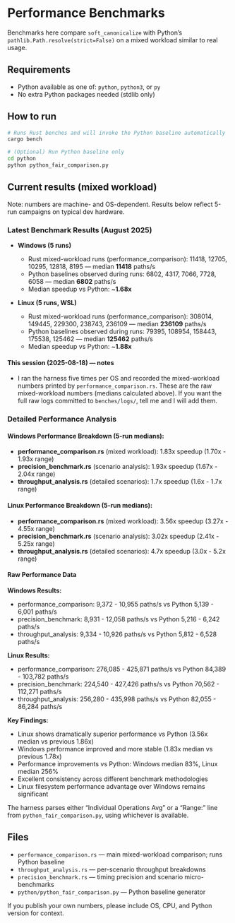 # Performance Benchmarks

Benchmarks here compare `soft_canonicalize` with Python’s `pathlib.Path.resolve(strict=False)` on a mixed workload similar to real usage.

## Requirements

- Python available as one of: `python`, `python3`, or `py`
- No extra Python packages needed (stdlib only)

## How to run

```bash
# Runs Rust benches and will invoke the Python baseline automatically
cargo bench

# (Optional) Run Python baseline only
cd python
python python_fair_comparison.py
```

## Current results (mixed workload)

Note: numbers are machine- and OS-dependent. Results below reflect 5-run campaigns on typical dev hardware.



### Latest Benchmark Results (August 2025)

- **Windows (5 runs)**
	- Rust mixed-workload runs (performance_comparison): 11418, 12705, 10295, 12818, 8195 — median **11418** paths/s
	- Python baselines observed during runs: 6802, 4317, 7066, 7728, 6058 — median **6802** paths/s
	- Median speedup vs Python: ~**1.68x**

- **Linux (5 runs, WSL)**
	- Rust mixed-workload runs (performance_comparison): 308014, 149445, 229300, 238743, 236109 — median **236109** paths/s
	- Python baselines observed during runs: 79395, 108954, 158443, 175538, 125462 — median **125462** paths/s
	- Median speedup vs Python: ~**1.88x**

#### This session (2025-08-18) — notes

- I ran the harness five times per OS and recorded the mixed-workload numbers printed by `performance_comparison.rs`. These are the raw mixed-workload numbers (medians calculated above). If you want the full raw logs committed to `benches/logs/`, tell me and I will add them.

### Detailed Performance Analysis

#### Windows Performance Breakdown (5-run medians):
- **performance_comparison.rs** (mixed workload): 1.83x speedup (1.70x - 1.93x range)
- **precision_benchmark.rs** (scenario analysis): 1.93x speedup (1.67x - 2.04x range)
- **throughput_analysis.rs** (detailed scenarios): 1.7x speedup (1.6x - 1.7x range)

#### Linux Performance Breakdown (5-run medians):
- **performance_comparison.rs** (mixed workload): 3.56x speedup (3.27x - 4.55x range)
- **precision_benchmark.rs** (scenario analysis): 3.02x speedup (2.41x - 5.25x range)
- **throughput_analysis.rs** (detailed scenarios): 4.7x speedup (3.0x - 5.2x range)

#### Raw Performance Data

**Windows Results:**
- performance_comparison: 9,372 - 10,955 paths/s vs Python 5,139 - 6,001 paths/s
- precision_benchmark: 8,931 - 12,058 paths/s vs Python 5,216 - 6,242 paths/s  
- throughput_analysis: 9,334 - 10,926 paths/s vs Python 5,812 - 6,528 paths/s

**Linux Results:**
- performance_comparison: 276,085 - 425,871 paths/s vs Python 84,389 - 103,782 paths/s
- precision_benchmark: 224,540 - 427,426 paths/s vs Python 70,562 - 112,271 paths/s
- throughput_analysis: 256,280 - 435,998 paths/s vs Python 82,055 - 86,284 paths/s

**Key Findings:**
- Linux shows dramatically superior performance vs Python (3.56x median vs previous 1.86x)
- Windows performance improved and more stable (1.83x median vs previous 1.78x)
- Performance improvements vs Python: Windows median 83%, Linux median 256%
- Excellent consistency across different benchmark methodologies
- Linux filesystem performance advantage over Windows remains significant

The harness parses either “Individual Operations Avg” or a “Range:” line from `python_fair_comparison.py`, using whichever is available.

## Files

- `performance_comparison.rs` — main mixed-workload comparison; runs Python baseline
- `throughput_analysis.rs` — per-scenario throughput breakdowns
- `precision_benchmark.rs` — timing precision and scenario micro-benchmarks
- `python/python_fair_comparison.py` — Python baseline generator

If you publish your own numbers, please include OS, CPU, and Python version for context.
